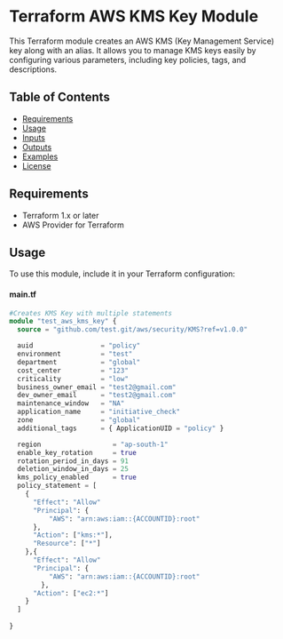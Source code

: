 # Terraform AWS KMS Key Module

This Terraform module creates an AWS KMS (Key Management Service) key along with an alias. It allows you to manage KMS keys easily by configuring various parameters, including key policies, tags, and descriptions.

## Table of Contents

- [Requirements](#requirements)
- [Usage](#usage)
- [Inputs](#inputs)
- [Outputs](#outputs)
- [Examples](#examples)
- [License](#license)

## Requirements

- Terraform 1.x or later
- AWS Provider for Terraform

## Usage

To use this module, include it in your Terraform configuration:

#### main.tf

```terraform
#Creates KMS Key with multiple statements
module "test_aws_kms_key" {
  source = "github.com/test.git/aws/security/KMS?ref=v1.0.0"

  auid                 = "policy"
  environment          = "test"
  department           = "global"
  cost_center          = "123"
  criticality          = "low"
  business_owner_email = "test2@gmail.com"
  dev_owner_email      = "test2@gmail.com"
  maintenance_window   = "NA"
  application_name     = "initiative_check"
  zone                 = "global"
  additional_tags      = { ApplicationUID = "policy" }

  region                  = "ap-south-1"
  enable_key_rotation     = true
  rotation_period_in_days = 91
  deletion_window_in_days = 25
  kms_policy_enabled      = true
  policy_statement = [
    {
      "Effect": "Allow"
      "Principal": {
          "AWS": "arn:aws:iam::{ACCOUNTID}:root"
      },
      "Action": ["kms:*"],
      "Resource": ["*"]
    },{
      "Effect": "Allow" 
      "Principal": {
          "AWS": "arn:aws:iam::{ACCOUNTID}:root"
        },
      "Action": ["ec2:*"]
    }
  ]
  
}

```